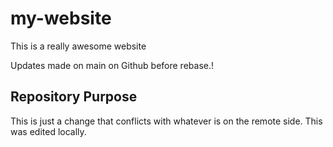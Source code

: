 # my-website

This is a really awesome website

Updates made on main on Github before rebase.!

## Repository Purpose
This is just a change that conflicts with
whatever is on the remote side.
This was edited locally.
